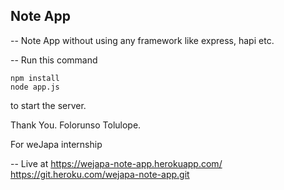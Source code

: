 ## Note App

-- Note App without using any framework like express, hapi etc.

-- Run this command

```
npm install
node app.js
```

to start the server.

Thank You. Folorunso Tolulope.

For weJapa internship

-- Live at https://wejapa-note-app.herokuapp.com/
https://git.heroku.com/wejapa-note-app.git
